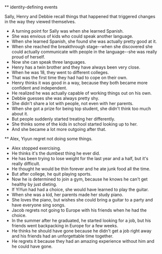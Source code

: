 ** identity-defining events

Sally, Henry and Debbie recall things that happened that triggered changes in the way they viewed themselves.

- A turning point for Sally was when she learned Spanish.
- She was envious of kids who could speak another language.
- When she learned Spanish, she found she was actually pretty good at it.
- When she reached the breakthrough stage--when she discovered she could actually communicate with people in the language--she was really proud of herself.
- Now she can speak three languages.
- Henry has a twin brother and they have always been very close.
- When he was 18, they went to different colleges.
- That was the first time they had had to cope on their own.
- Henry thinks it was good in a way, because they both became more confident and independent.
- He realized he was actually capable of working things out on his own.
- Debbie guesses she was always pretty shy.
- She didn't share a lot with people, not even with her parents.
- When she got a prize for being top student, she didn't think too much about it.
- But people suddenly started treating her differently.
- She thinks some of the kids in school started looking up to her.
- And she became a lot more outgoing after that.

** Alex, Yiyun regret not doing some things.

- Alex stopped exercising.
- He thinks it's the dumbest thing he ever did.
- He has been trying to lose weight for the last year and a half, but it's really difficult.
- He thought he would be thin forever and he ate junk food all the time.
- But after college, he quit playing sports.
- Now he is determined to join a gym, because he knows he can't get healthy by just dieting.
- If YiYun had had a choice, she would have learned to play the guitar.
- When she was a kid, her parents made her study piano.
- She loves the piano, but wishes she could bring a guitar to a party and have everyone sing songs.
- Jacob regrets not going to Europe with his friends when he had the choice.
- In the summer after he graduated, he started looking for a job, but his friends went backpacking in Europe for a few weeks.
- He thinks he should have gone because he didn't get a job right away and his friends had an unforgettable time together.
- He regrets it because they had an amazing experience without him and he could have gone.
